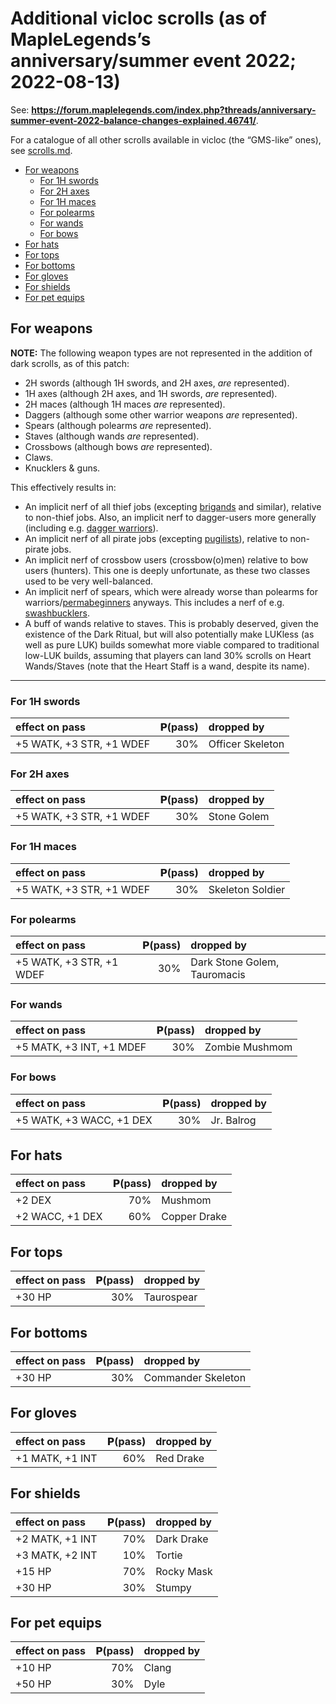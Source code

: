 # Additional vicloc scrolls (as of MapleLegends’s anniversary/summer event 2022; 2022-08-13)

See:
**<https://forum.maplelegends.com/index.php?threads/anniversary-summer-event-2022-balance-changes-explained.46741/>**.

For a catalogue of all other scrolls available in vicloc (the
&ldquo;GMS-like&rdquo; ones), see [scrolls\.md](./scrolls.md).

- [For weapons](#for-weapons)
  - [For 1H swords](#for-1h-swords)
  - [For 2H axes](#for-2h-axes)
  - [For 1H maces](#for-1h-maces)
  - [For polearms](#for-polearms)
  - [For wands](#for-wands)
  - [For bows](#for-bows)
- [For hats](#for-hats)
- [For tops](#for-tops)
- [For bottoms](#for-bottoms)
- [For gloves](#for-gloves)
- [For shields](#for-shields)
- [For pet equips](#for-pet-equips)

## For weapons

**NOTE:** The following weapon types are not represented in the addition of
dark scrolls, as of this patch:

- 2H swords (although 1H swords, and 2H axes, _are_ represented).
- 1H axes (although 2H axes, and 1H swords, _are_ represented).
- 2H maces (although 1H maces _are_ represented).
- Daggers (although some other warrior weapons _are_ represented).
- Spears (although polearms _are_ represented).
- Staves (although wands _are_ represented).
- Crossbows (although bows _are_ represented).
- Claws.
- Knucklers &amp; guns.

This effectively results in:

- An implicit nerf of all thief jobs (excepting
  [brigands](https://oddjobs.codeberg.page/guides/introduction-to-odd-jobs/#brigand)
  and similar), relative to non-thief jobs. Also, an implicit nerf to
  dagger-users more generally (including e\.g. [dagger
  warriors](https://oddjobs.codeberg.page/guides/introduction-to-odd-jobs/#dagger-warrior)).
- An implicit nerf of all pirate jobs (excepting
  [pugilists](https://oddjobs.codeberg.page/guides/introduction-to-odd-jobs/#pugilist)),
  relative to non-pirate jobs.
- An implicit nerf of crossbow users (crossbow(o)men) relative to bow users
  (hunters). This one is deeply unfortunate, as these two classes used to be
  very well-balanced.
- An implicit nerf of spears, which were already worse than polearms for
  warriors/[permabeginners](https://oddjobs.codeberg.page/guides/introduction-to-odd-jobs/#permabeginner-outland)
  anyways. This includes a nerf of e\.g.
  [swashbucklers](https://oddjobs.codeberg.page/guides/introduction-to-odd-jobs/#swashbuckler).
- A buff of wands relative to staves. This is probably deserved, given the
  existence of the Dark Ritual, but will also potentially make LUKless (as well
  as pure LUK) builds somewhat more viable compared to traditional low-LUK
  builds, assuming that players can land 30% scrolls on Heart Wands/Staves
  (note that the Heart Staff is a wand, despite its name).

---

### For 1H swords

| effect on pass           | &#x1d5e3;(pass) | dropped by       |
| :----------------------- | --------------: | :--------------- |
| +5 WATK, +3 STR, +1 WDEF |             30% | Officer Skeleton |

### For 2H axes

| effect on pass           | &#x1d5e3;(pass) | dropped by  |
| :----------------------- | --------------: | :---------- |
| +5 WATK, +3 STR, +1 WDEF |             30% | Stone Golem |

### For 1H maces

| effect on pass           | &#x1d5e3;(pass) | dropped by       |
| :----------------------- | --------------: | :--------------- |
| +5 WATK, +3 STR, +1 WDEF |             30% | Skeleton Soldier |

### For polearms

| effect on pass           | &#x1d5e3;(pass) | dropped by                   |
| :----------------------- | --------------: | :--------------------------- |
| +5 WATK, +3 STR, +1 WDEF |             30% | Dark Stone Golem, Tauromacis |

### For wands

| effect on pass           | &#x1d5e3;(pass) | dropped by     |
| :----------------------- | --------------: | :------------- |
| +5 MATK, +3 INT, +1 MDEF |             30% | Zombie Mushmom |

### For bows

| effect on pass           | &#x1d5e3;(pass) | dropped by |
| :----------------------- | --------------: | :--------- |
| +5 WATK, +3 WACC, +1 DEX |             30% | Jr. Balrog |

## For hats

| effect on pass  | &#x1d5e3;(pass) | dropped by   |
| :-------------- | --------------: | :----------- |
| +2 DEX          |             70% | Mushmom      |
| +2 WACC, +1 DEX |             60% | Copper Drake |

## For tops

| effect on pass | &#x1d5e3;(pass) | dropped by |
| :------------- | --------------: | :--------- |
| +30 HP         |             30% | Taurospear |

## For bottoms

| effect on pass | &#x1d5e3;(pass) | dropped by         |
| :------------- | --------------: | :----------------- |
| +30 HP         |             30% | Commander Skeleton |

## For gloves

| effect on pass  | &#x1d5e3;(pass) | dropped by |
| :-------------- | --------------: | :--------- |
| +1 MATK, +1 INT |             60% | Red Drake  |

## For shields

| effect on pass  | &#x1d5e3;(pass) | dropped by |
| :-------------- | --------------: | :--------- |
| +2 MATK, +1 INT |             70% | Dark Drake |
| +3 MATK, +2 INT |             10% | Tortie     |
| +15 HP          |             70% | Rocky Mask |
| +30 HP          |             30% | Stumpy     |

## For pet equips

| effect on pass | &#x1d5e3;(pass) | dropped by |
| :------------- | --------------: | :--------- |
| +10 HP         |             70% | Clang      |
| +50 HP         |             30% | Dyle       |
